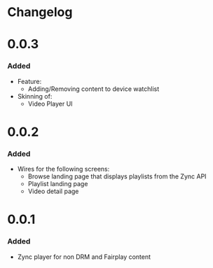 # Changelog

# 0.0.3
### Added
* Feature:
  - Adding/Removing content to device watchlist
* Skinning of:
  - Video Player UI

# 0.0.2
### Added
* Wires for the following screens:
  - Browse landing page that displays playlists from the Zync API
  - Playlist landing page
  - Video detail page

# 0.0.1
### Added
* Zync player for non DRM and Fairplay content
